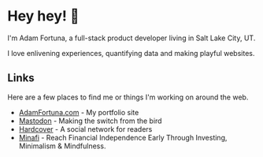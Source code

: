 # Hey hey! 👋

I'm Adam Fortuna, a full-stack product developer living in Salt Lake City, UT. 

I love enlivening experiences, quantifying data and making playful websites.

## Links

Here are a few places to find me or things I'm working on around the web.

* [AdamFortuna.com](https://adamfortuna.com) - My portfolio site
* <a rel="me" href="https://ruby.social/@adam">Mastodon</a> - Making the switch from the bird
* [Hardcover](https://hardcover.app) - A social network for readers
* [Minafi](https://minafi.com) - Reach Financial Independence Early Through Investing, Minimalism & Mindfulness.
